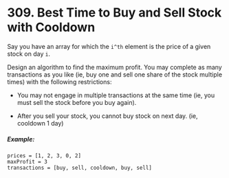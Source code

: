 # 309. Best Time to Buy and Sell Stock with Cooldown
Say you have an array for which the `i^th` element is the price of a given stock on day `i`.

Design an algorithm to find the maximum profit. You may complete as many transactions as you like (ie, buy one and sell one share of the stock multiple times) with the following restrictions:

* You may not engage in multiple transactions at the same time (ie, you must sell the stock before you buy again).

* After you sell your stock, you cannot buy stock on next day. (ie, cooldown 1 day)

##### Example:
```
prices = [1, 2, 3, 0, 2]
maxProfit = 3
transactions = [buy, sell, cooldown, buy, sell]
```